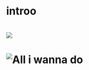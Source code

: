 # introo

# ![](http://mblogthumb4.phinf.naver.net/20151228_131/7019080_1451294246957xlWqh_JPEG/vikinivender_com_20151228_180201.jpg?type=w2)

# ![All i wanna do](https://www.youtube.com/watch?v=M8tWAClrzH4)
